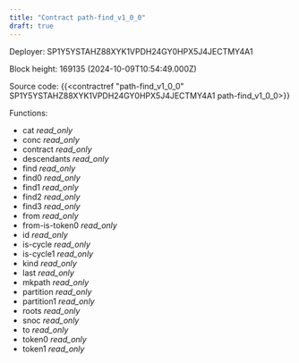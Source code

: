 ```yaml
---
title: "Contract path-find_v1_0_0"
draft: true
---
```

Deployer: SP1Y5YSTAHZ88XYK1VPDH24GY0HPX5J4JECTMY4A1


 



Block height: 169135 (2024-10-09T10:54:49.000Z)

Source code: {{<contractref "path-find_v1_0_0" SP1Y5YSTAHZ88XYK1VPDH24GY0HPX5J4JECTMY4A1 path-find_v1_0_0>}}

Functions:

* cat _read_only_
* conc _read_only_
* contract _read_only_
* descendants _read_only_
* find _read_only_
* find0 _read_only_
* find1 _read_only_
* find2 _read_only_
* find3 _read_only_
* from _read_only_
* from-is-token0 _read_only_
* id _read_only_
* is-cycle _read_only_
* is-cycle1 _read_only_
* kind _read_only_
* last _read_only_
* mkpath _read_only_
* partition _read_only_
* partition1 _read_only_
* roots _read_only_
* snoc _read_only_
* to _read_only_
* token0 _read_only_
* token1 _read_only_
